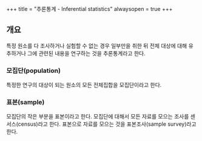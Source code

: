 +++
title = "추론통계 - Inferential statistics"
alwaysopen = true
+++

## 개요

특정 원소를 다 조사하거나 실험할 수 없는 경우 일부만을 취한 뒤 전체 대상에 대해 유추하거나 그에 관련된 내용을 연구하는 것을 추론통계라고 한다.

### 모집단(population)

특정한 연구의 대상이 되는 원소의 모든 전체집합을 모집단이라고 한다.

### 표본(sample)

모집단의 작은 부분을 표본이라고 한다.
모집단에 대해서 모든 자료를 모으는 조사를 센서스(census)라고 한다.
표본으로 자료를 모으는 것을 표본조사(sample survey)라고 한다.
